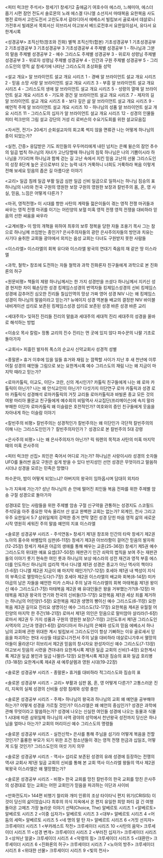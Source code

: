 
<피터 럭크만 주석서>
창세기1
창세기2
출애굽기
여호수아
에스라, 느헤미야, 에스더
욥기
시편
잠언
전도서
솔로몬의 노래
에스겔
다니엘
소선지서
마태복음
요한복음
사도행전
로마서
고린도전서
고린도후서
갈라디아서
에베소서
빌립보서
골로새서
데살로니가전후서 빌레몬서
목회서신
히브리서
야고보서
베드로전후서
요한일이삼서, 유다서
요한계시록

<성경공부>
조직신학(창조와 진화) 별책
조직신학(합본)
기초성경공부 1
기초성경공부 2
기초성경공부 3
기초성경공부 3
기초성경공부 4
주제별 성경공부 1 - 하나님과 그분의 말씀
주제별 성경공부 2 - 예수 그리스도
주제별 성경공부 3 - 위로자 성령님
주제별 성경공부 3 - 위로자 성령님
주제별 성경공부 4 - 인간과 구원
주제별 성경공부 5 - 그리스도인의 영적 삶
창세기에 나타난 그리스도의 초상화들
성막

<설교 개요>
알 브라이언트 설교 개요 시리즈 1 - 경배
알 브라이언트 설교 개요 시리즈 2 - 믿음 소망 사랑
알 브라이언트 설교 개요 시리즈 3 - 부흥
알 브라이언트 설교 개요 시리즈 4 - 그리스도의 생애
알 브라이언트 설교 개요 시리즈 5 - 성령의 열매
알 브라이언트 설교 개요 시리즈 6 - 기도와 경건
알 브라이언트 설교 개요 시리즈 7 - 제자의 길
알 브라이언트 설교 개요 시리즈 8 - 보다 깊은 삶
알 브라이언트 설교 개요 시리즈 9 - 예언적 주제
알 브라이언트 설교 개요 시리즈 10 - 하나님의 성품
알 브라이언트 설교 개요 시리즈 11 - 그리스도의 십자가
알 브라이언트 설교 개요 시리즈 12 - 성경의 인물들
피터 럭크만의 그림 설교
강단의 거성
리 로버슨의 수요기도회를 위한 설교모음집

<자서전, 전기>
20세기 순회설교자의 회고록
썩지 않을 면류관
나는 어떻게 하나님의 종이 되었는가?

<실천, 간증>
응답받은 기도
죄인들의 우두머리에게 내린 넘치는 은혜
윌슨의 잠언
추수의 일곱 법칙
하나님의 자녀가 고난당할때
하나님의 침묵
하나님은 나의 기쁨이시라
하나님을 기다리며
하나님과 함께 걷는 길
고난 속에서 지킨 믿음
고난의 선물
그리스도인의 성장 8단계
높은 곳으로부터 오는 능력
내가 거룩하니 너희도 거룩하라
복음 이렇게 전해 보세요
믿음의 좁은 길
아름다운 이야기

<교리>
일곱 침례
일곱 부활
일곱 심판
일곱 신비
일곱으로 일하시는 하나님
짐승의 표
하나님의 나라와 천국
구원의 영원한 보장
구원의 영원한 보장과 칼빈주의
몸, 혼, 영
사실, 믿음, 느낌은 어떻게 다른가？

<마귀, 영적전쟁>
이 시대를 향한 사탄의 계략들
젊은이들이 겪는 영적 전쟁
마귀들과 싸우는 영적 전쟁
마귀를 이기는 어린양의 보혈
미혹
영적 전쟁
영적 전쟁을 대비하라
믿음의 선한 싸움을 싸우라

<교계비평>
이 땅의 개혁을 위하여
최후의 보루
정복을 당한 자들
조용기 목사 그는 참으로 하나님께 쓰임받는 종인가?
은사주의자들의 광란
은사주의자들의 방언과 치유는 사기다
술취한 교회들
광야에서 외치는 음성
교회는 다녀도 구원받지 못한 사람들

<이스라엘>
이스라엘의 회복
유다와 이스라엘 왕국의 연대기
죽음의 재 같은 땅 이스라엘

<과학, 철학>
창조에 도전하는 자들
철학과 과학
진화론자 친구들에게
과학으로 본 진화론의 허구

<원문비평>
책들의 제왕
하나님께서는 한 가지 성경만을 쓰셨다
하나님께서 지키신 성경
현저한 차이
훼손당한 성경
킹제임스성경의 번역자들
킹제임스성경의 신비
킹제임스성경에 감추어진 심오한 진리들
칠십인역의 망상
가짜 영어 성경 NIV
나는 왜 킹제임스성경이 하나님의 말씀이라고 믿는가?
뉴에이지 성경 역본들
배교의 결정판 NIV
바이블 내비게이션
섭리로 보존된 킹제임스성경
섭리로 보존된 성경
바른 성경 바른 교리

<세대주의>
잊혀진 진리들
진리의 말씀과 세대주의
세대적 진리
세대주의 성경을 올바로 해석하는 방법

<이송오 목사 칼럼>
정통 교리의 진수
진리는 먼 곳에 있지 않다
파수꾼의 나팔
기초로 돌아가자

<교회사>
피흘린 발자취
폭스의 순교사
신약교회사
성경적 성별

<종말론>
휴거 이후에 있을 일들
휴거와 재림
눈 깜짝할 사이가 지난 후
새 천년에 이루어질 성경의 예언들
그림으로 보는 요한계시록
예수 그리스도의 재림
나는 왜 지금이 마지막 때라고 믿는가?

<로마카톨릭, 이교도, 이단>
코란, 신의 계시인가?
카톨릭 친구들에게
나는 왜 로마 카톨릭이 아닌가?
나는 왜 안식교인이 아닌가?
다섯가지 이단연구
로마 카톨릭과 성경
로마 카톨릭식 성경해석
로마카톨릭의 거짓 교리들
로마카톨릭과 바빌론 종교
모든 것의 여왕 마리아
몰몬교 친구들에게
예수회의 비밀역사
사교집단(프리메이슨)에 속지 말라
부패한 이단자 로마카톨릭
왜 이슬람은 호전적인가?
여호와의 증인 친구들에게
웃음을 자아내게 하는 이슬람 이야기

<칼빈주의 비평>
칼빈주의는 성경적인가
칼빈주의는 왜 이단인가
극단적 칼빈주의의 이해
나는 그리스도인인가？ 칼빈주의자인가？
성경으로 본 칼빈주의 5대 강령

<은사주의 비평>
나는 왜 은사주의자가 아닌가?
릭 워렌의 목적과 사탄의 미혹
마지막 때의 미혹 은사주의

<피터 럭크만 선집>
죄인은 죽어서 어디로 가는가?
하나님은 사랑이시라
성경의 숫자들
UFO를 둘러싼 음모
구원은 쉽게 받을 수 있다
반지성인 선언
성경은 무엇이라고 말씀하시더냐
성경을 모르는 민족은 망했다


파수꾼아, 밤이 어떻게 되었느냐?
아버지의 왕국이 임하옵시며
담대히 외치라

누가 지옥에 가는가?
성난 하나님의 손 안에 떨어진 죄인들
복음 전파를 위한 주제별 암송 구절
성경으로 돌아가자

성경대로 믿는 사람들을 위한 주제별 암송 구절
신구약을 관통하는 성경지도
스코필드 주석모음
아주 중요한 약속
올리브 산 설교
완벽한 교회는 없는가?
외계인, 천사 그리고 우주
요한일서 5:7 삼위일체의 강력한 증거
연막
열린 성경 닫힌 마음
영적 삶의 새로운 시작
영원히 세워진 주의 말씀
예언의 지표 이스라엘


<솔로몬 성경공부 시리즈 - 주석연동>
창세기 제1권 창조와 인간의 타락
창세기 제2권 노아의 홍수와 바벨탑의 심판(6-11장)
창세기 제3권 아브라함이 걸어간 믿음의 발자취(12-25장)
창세기 제4권 야곱의 생애를 통해 배우는 교훈(25-36장)
창세기 제5권 예수 그리스도의 위대한 예표 요셉(37-50장)
재판관기 인간 쇠락의 법칙을 보여 주는 재판관들의 이야기
룻기 현숙한 여인 룻과 하나님의 보상
에스라의 성전 재건과 영적 부흥
에스더를 인도하신 하나님의 섭리적 역사
다니엘 제1권 성경은 종교가 아닌 역사의 책이다(1-6장)
다니엘 제2권 지금이 왜 마지막 때인가?(7-12장)
호세아 제1권 내 백성이 지식의 부족으로 멸망하는도다(1-7장)
호세아 제2권 이스라엘의 배교와 회복(8-14장)
미카 야곱의 남은 자들을 예언한 미카
스파냐 주의 날과 이스라엘의 회복
마태복음 제1권 왕이신 예수 그리스도(1-7장)
마태복음 제2권 왜 유대인들은 왕을 거부했는가?(8-12장)
마태복음 제3권 왕국의 연기와 천국의 신비들(13-17장)
요한복음 제1권 세상 죄를 제거하는 하나님의 어린양(1-5장)
요한복음 제2권 생명의 빵이신 예수 그리스도(6-11장)
요한복음 제3권 길이요 진리요 생명이신 예수 그리스도(12-17장)
요한복음 제4권 유월절 어린양의 마지막 한 주간(18-21장)
로마서 제1권 의인은 믿음으로 말미암아 살리라(1-6장)
로마서 제2권 두 가지 성품과 구원의 영원한 보장(7-11장)
고린도후서 제1권 그리스도인 사역자의 고난과 영광(1-6장)
갈라디아서 하나님의 은혜와 성도의 믿음
에베소서 하나님의 교회에 관한 위대한 계시
빌립보서 그리스도인이 항상 기뻐하는 이유
골로새서 믿음을 파괴하는 현대 사상들
데살로니가전서 주의 날을 대비하라
데살로니가후서 멸망의 아들이 올라온다!
히브리서 제2권 믿음의 창시자요 완성자이신 예수 그리스도(7-13장)
야고보서 믿음의 시련을 견뎌내라
요한계시록 제1권 일곱 교회의 신비(1-4장)
요한계시록 제2권 일곱 봉인과 일곱 나팔(5-12장)
요한계시록 제3권 짐승의 표와 일곱 호리병(13-18장)
요한계시록 제4권 새 예루살렘과 영원 시대(19-22장)


<솔로몬 성경공부 시리즈 - 종말론>
휴거를 대비하라
적그리스도와 짐승의 표

<솔로몬 성경공부 시리즈 - 교리>
부활과 심판
몸, 혼, 영 어떻게 다른가?
고통스러운 진리, 지옥의 실체
성경의 신비들
성령 침례와 성령 충만

<솔로몬 성경공부 시리즈 - 주제>
하나님의 왕국과 하나님의 교회
왜 예언을 공부해야 하는가?
어떻게 성경을 가르칠 것인가?
이스라엘은 왜 예언의 중심인가?
성경은 과학에 관해 무엇이라고 말씀하는가?
성경에 나오는 신실한 여인들
성경에 나오는 동물과 식물 1
시대에 따른 삼위일체 하나님의 사역
광야의 성막에서 천년왕국 성전까지
당신은 하나님을 얼마나 아는가?
교회의 머리이신 예수 그리스도의 명령들

<솔로몬 성경공부 시리즈 - 실천신학>
은사를 통해 주님을 섬기라
어떻게 복음을 전할 것인가?
훌륭한 부모가 되기 위한 조건
청소년들이 겪는 영적 전쟁
헌금과 십일조, 어떻게 드릴 것인가?
그리스도인의 여섯 가지 의무

<솔로몬 성경공부 시리즈 - 역사>
섭리로 보존된 성경의 유래
성경에 등장하는 전쟁의 역사Ⅰ
교회사 제1권 일곱 교회의 신비를 통해 본 교회 역사
이스라엘 왕들의 역사 제2권 북왕국 이스라엘은 왜 멸망했는가?

<솔로몬 성경공부 시리즈 - 비평>
한국 교회를 망친 칼빈주의
한국 교회를 망친 은사주의
성경대로 믿는 교회는 어떤 교회인가
믿음을 파괴하는 이단과 사이비

<만화전도지>
144편 비행기
찰리와 개미
인류의 조상
타이타닉
편지
위기(CRISIS)
이것이 당신의 삶이었습니다
최후의 의식
지옥에서 온 편지
유일한 희망
파티 걸
긴 여행
돌아온 고메즈
가장 놀라운 이야기
선택(Choice, The)
알베르토 시리즈 1 <알베르토>
알베르토 시리즈 2 <이중 십자가>
알베르토 시리즈 3 <대부>
알베르토 시리즈 4 <어둠의 세력>
알베르토 시리즈 5 <네 명의 말 탄 자>
알베르트 시리즈 6 <거짓 선지자>
크루세이더 시리즈 1 <부카레스트 작전>
크루세이더 시리즈 10 <사탄의 음악>
크루세이더 시리즈 11 <성경 변개>
크루세이더 시리즈 2 <부러진 십자가>
크루세이더 시리즈 3 <상처난 얼굴>
크루세이더 시리즈 4 <악령의 힘>
크루세이더 시리즈 5 <대환란>
크루세이더 시리즈 6 <진화론의 허구>
크루세이더 시리즈 7 <노아의 방주>
크루세이더 시리즈 8 <위대한 선물>
크루세이더 시리즈 9 <빛의 천사>